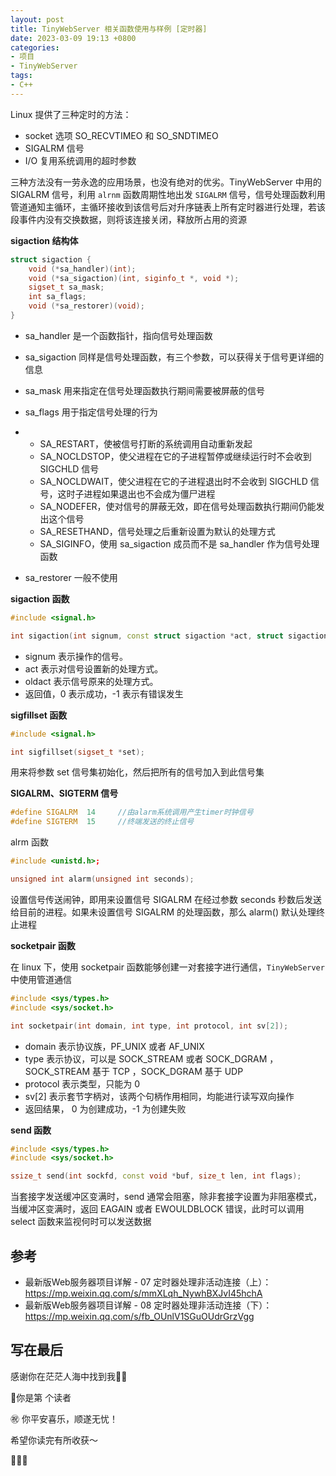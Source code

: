 ```yaml
---
layout: post
title: TinyWebServer 相关函数使用与样例 [定时器]
date: 2023-03-09 19:13 +0800
categories:
- 项目
- TinyWebServer
tags:
- C++
---
```

Linux 提供了三种定时的方法：

- socket 选项 SO_RECVTIMEO 和 SO_SNDTIMEO
- SIGALRM 信号
- I/O 复用系统调用的超时参数

三种方法没有一劳永逸的应用场景，也没有绝对的优劣。TinyWebServer 中用的 SIGALRM 信号，利用 `alrnm` 函数周期性地出发 `SIGALRM` 信号，信号处理函数利用管道通知主循环，主循环接收到该信号后对升序链表上所有定时器进行处理，若该段事件内没有交换数据，则将该连接关闭，释放所占用的资源



**sigaction 结构体**

```c++
struct sigaction {
    void (*sa_handler)(int);
    void (*sa_sigaction)(int, siginfo_t *, void *);
    sigset_t sa_mask;
    int sa_flags;
    void (*sa_restorer)(void);
}
```

- sa_handler 是一个函数指针，指向信号处理函数

- sa_sigaction 同样是信号处理函数，有三个参数，可以获得关于信号更详细的信息

- sa_mask 用来指定在信号处理函数执行期间需要被屏蔽的信号

- sa_flags 用于指定信号处理的行为

- - SA_RESTART，使被信号打断的系统调用自动重新发起
  - SA_NOCLDSTOP，使父进程在它的子进程暂停或继续运行时不会收到 SIGCHLD 信号
  - SA_NOCLDWAIT，使父进程在它的子进程退出时不会收到 SIGCHLD 信号，这时子进程如果退出也不会成为僵尸进程
  - SA_NODEFER，使对信号的屏蔽无效，即在信号处理函数执行期间仍能发出这个信号
  - SA_RESETHAND，信号处理之后重新设置为默认的处理方式
  - SA_SIGINFO，使用 sa_sigaction 成员而不是 sa_handler 作为信号处理函数

- sa_restorer 一般不使用



**sigaction 函数**

```c++
#include <signal.h>

int sigaction(int signum, const struct sigaction *act, struct sigaction *oldact);
```

- signum 表示操作的信号。
- act 表示对信号设置新的处理方式。
- oldact 表示信号原来的处理方式。
- 返回值，0 表示成功，-1 表示有错误发生



**sigfillset 函数**

```c++
#include <signal.h>

int sigfillset(sigset_t *set);
```

用来将参数 set 信号集初始化，然后把所有的信号加入到此信号集



**SIGALRM、SIGTERM 信号**

```c++
#define SIGALRM  14     //由alarm系统调用产生timer时钟信号
#define SIGTERM  15     //终端发送的终止信号
```



alrm 函数

```c++
#include <unistd.h>;

unsigned int alarm(unsigned int seconds);

```

设置信号传送闹钟，即用来设置信号 SIGALRM 在经过参数 seconds 秒数后发送给目前的进程。如果未设置信号 SIGALRM 的处理函数，那么 alarm() 默认处理终止进程



**socketpair 函数**

在 linux 下，使用 socketpair 函数能够创建一对套接字进行通信，`TinyWebServer` 中使用管道通信

```c++
#include <sys/types.h>
#include <sys/socket.h>

int socketpair(int domain, int type, int protocol, int sv[2]);
```

- domain 表示协议族，PF_UNIX 或者 AF_UNIX
- type 表示协议，可以是 SOCK_STREAM 或者 SOCK_DGRAM ，SOCK_STREAM 基于 TCP ，SOCK_DGRAM 基于 UDP
- protocol 表示类型，只能为 0
- sv[2] 表示套节字柄对，该两个句柄作用相同，均能进行读写双向操作
- 返回结果， 0 为创建成功，-1 为创建失败



**send 函数**

```c++
#include <sys/types.h>
#include <sys/socket.h>

ssize_t send(int sockfd, const void *buf, size_t len, int flags);
```

当套接字发送缓冲区变满时，send 通常会阻塞，除非套接字设置为非阻塞模式，当缓冲区变满时，返回 EAGAIN 或者 EWOULDBLOCK 错误，此时可以调用 select 函数来监视何时可以发送数据



## 参考

- 最新版Web服务器项目详解 - 07 定时器处理非活动连接（上）：https://mp.weixin.qq.com/s/mmXLqh_NywhBXJvI45hchA
- 最新版Web服务器项目详解 - 08 定时器处理非活动连接（下）：https://mp.weixin.qq.com/s/fb_OUnlV1SGuOUdrGrzVgg



## 写在最后

感谢你在茫茫人海中找到我🕵🏼

<script async src="//busuanzi.ibruce.info/busuanzi/2.3/busuanzi.pure.mini.js"></script>

<link rel="stylesheet" href="https://use.fontawesome.com/releases/v5.3.1/css/all.css" integrity="sha384-mzrmE5qonljUremFsqc01SB46JvROS7bZs3IO2EmfFsd15uHvIt+Y8vEf7N7fWAU" crossorigin="anonymous">

<span id="busuanzi_container_page_pv">🎉你是第 <span id="busuanzi_value_page_pv"><i class="fa fa-spinner fa-spin"></i>  </span> 个读者

㊗️ 你平安喜乐，顺遂无忧！

希望你读完有所收获～

🥂🥂🥂 
